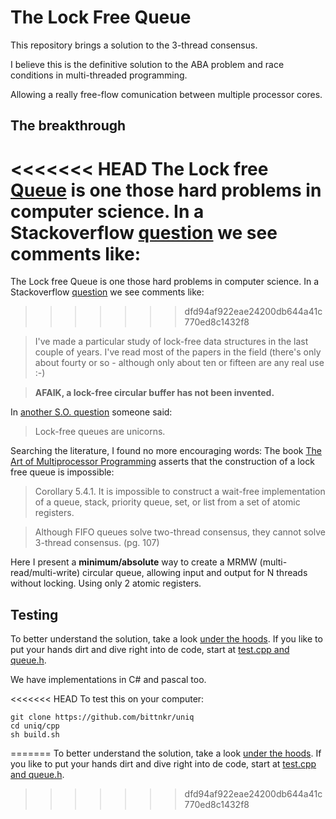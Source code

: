 # The Lock Free Queue


This repository brings a solution to the 3-thread consensus.  

I believe this is the definitive solution to the ABA problem and race conditions in multi-threaded programming. 

Allowing a really free-flow comunication between multiple processor cores. 

## The breakthrough

<<<<<<< HEAD
The Lock free [Queue][1] is one those hard problems in computer science. In a Stackoverflow [question][2] we see comments like:
=======
The Lock free Queue is one those hard problems in computer science. In a Stackoverflow [question][2] we see comments like:
>>>>>>> dfd94af922eae24200db644a41c770ed8c1432f8

> I've made a particular study of lock-free data structures in the last couple of years. I've read most of the papers in the field (there's only about fourty or so - although only about ten or fifteen are any real use :-)

> **AFAIK, a lock-free circular buffer has not been invented.**

In [another S.O. question][3] someone said: 

> Lock-free queues are unicorns.

Searching the literature, I found no more encouraging words: The book [The Art of Multiprocessor Programming][4] asserts that the construction of a lock free queue is impossible:

> Corollary 5.4.1. It is impossible to construct a wait-free implementation of a queue, stack, priority queue, set, or list from a set of atomic registers. 

> Although FIFO queues solve two-thread consensus, they cannot solve 3-thread consensus. (pg. 107)

Here I present a **minimum/absolute** way to create a MRMW (multi-read/multi-write) circular queue, allowing input and output for N threads without locking. Using only 2 atomic registers.

## Testing

To better understand the solution, take a look [under the hoods][5]. If you like to put your hands dirt and dive right into de code, start at [test.cpp and queue.h][6]. 

We have implementations in C# and pascal too.

<<<<<<< HEAD
To test this on your computer:
```
git clone https://github.com/bittnkr/uniq
cd uniq/cpp
sh build.sh
```
=======
To better understand the solution, take a look [under the hoods][5]. If you like to put your hands dirt and dive right into de code, start at [test.cpp and queue.h][6].
>>>>>>> dfd94af922eae24200db644a41c770ed8c1432f8

[1]: https://en.wikipedia.org/wiki/Queue_(abstract_data_type) 
[2]: https://stackoverflow.com/a/890269/9464885
[3]: https://stackoverflow.com/questions/6089029/lock-free-queue#comment7056198_6089029
[4]: https://www.amazon.com.br/Art-Multiprocessor-Programming-Revised-Reprint/dp/0123973376
[5]: https://github.com/bittnkr/uniq/blob/master/doc/under-the-hoods.md
[6]:https://github.com/bittnkr/uniq/blob/master/cpp